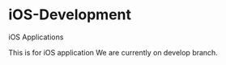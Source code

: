 # iOS-Development
iOS Applications

This is for iOS application
We are currently on develop branch.
